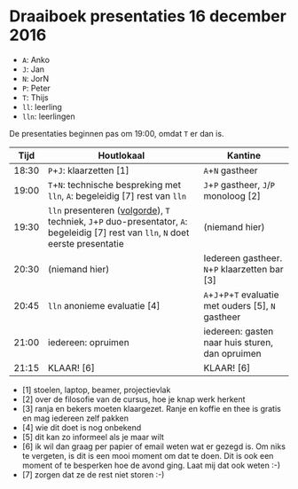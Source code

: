 # Draaiboek presentaties 16 december 2016

 * `A`: Anko
 * `J`: Jan
 * `N`: JorN
 * `P`: Peter
 * `T`: Thijs
 * `ll`: leerling
 * `lln`: leerlingen

De presentaties beginnen pas om 19:00, omdat `T` er dan is.

Tijd|Houtlokaal|Kantine
---|---|---
18:30|`P`+`J`: klaarzetten [1]|`A`+`N` gastheer
19:00|`T`+`N`: technische bespreking met `lln`, `A`: begeleidig [7] rest van `lln`|`J`+`P` gastheer, `J`/`P` monoloog [2]
19:30|`lln` presenteren ([volgorde](presentaties.md)), `T` techniek, `J`+`P` duo-presentator, `A`: begeleidig [7] rest van `lln`, `N` doet eerste presentatie|(niemand hier)
20:30|(niemand hier)|Iedereen gastheer. `N`+`P` klaarzetten bar [3]
20:45|`lln` anonieme evaluatie [4]|`A`+`J`+`P`+`T` evaluatie met ouders [5], `N` gastheer
21:00|iedereen: opruimen|iedereen: gasten naar huis sturen, dan opruimen
21:15|KLAAR! [6] |KLAAR! [6]

 * [1] stoelen, laptop, beamer, projectievlak
 * [2] over de filosofie van de cursus, hoe je knap werk herkent
 * [3] ranja en bekers moeten klaargezet. Ranje en koffie en thee is gratis en mag iedereen zelf pakken
 * [4] wie dit doet is nog onbekend
 * [5] dit kan zo informeel als je maar wilt
 * [6] ik wil dan graag per papier of email weten wat er gezegd is. Om niks te vergeten, is dit is een mooi moment om dat te doen. Dit is ook een moment of te besperken hoe de avond ging. Laat mij dat ook weten :-)
 * [7] zorgen dat ze de rest niet storen :-)
